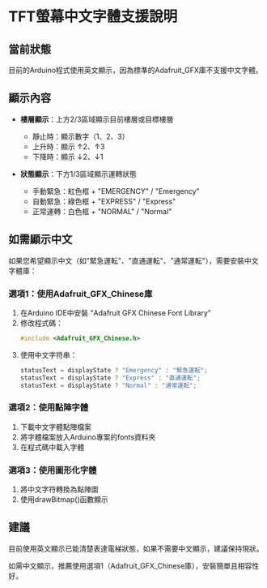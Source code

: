 # TFT螢幕中文字體支援說明

## 當前狀態
目前的Arduino程式使用英文顯示，因為標準的Adafruit_GFX庫不支援中文字體。

## 顯示內容
- **樓層顯示**：上方2/3區域顯示目前樓層或目標樓層
  - 靜止時：顯示數字（1、2、3）
  - 上升時：顯示 ↑2、↑3
  - 下降時：顯示 ↓2、↓1

- **狀態顯示**：下方1/3區域顯示運轉狀態
  - 手動緊急：紅色框 + "EMERGENCY" / "Emergency"
  - 自動緊急：綠色框 + "EXPRESS" / "Express"  
  - 正常運轉：白色框 + "NORMAL" / "Normal"

## 如需顯示中文
如果您希望顯示中文（如"緊急運転"、"直通運転"、"通常運転"），需要安裝中文字體庫：

### 選項1：使用Adafruit_GFX_Chinese庫
1. 在Arduino IDE中安裝 "Adafruit GFX Chinese Font Library"
2. 修改程式碼：
   ```cpp
   #include <Adafruit_GFX_Chinese.h>
   ```
3. 使用中文字符串：
   ```cpp
   statusText = displayState ? "Emergency" : "緊急運転";
   statusText = displayState ? "Express" : "直通運転";
   statusText = displayState ? "Normal" : "通常運転";
   ```

### 選項2：使用點陣字體
1. 下載中文字體點陣檔案
2. 將字體檔案放入Arduino專案的fonts資料夾
3. 在程式碼中載入字體

### 選項3：使用圖形化字體
1. 將中文字符轉換為點陣圖
2. 使用drawBitmap()函數顯示

## 建議
目前使用英文顯示已能清楚表達電梯狀態，如果不需要中文顯示，建議保持現狀。

如需中文顯示，推薦使用選項1（Adafruit_GFX_Chinese庫），安裝簡單且相容性好。 